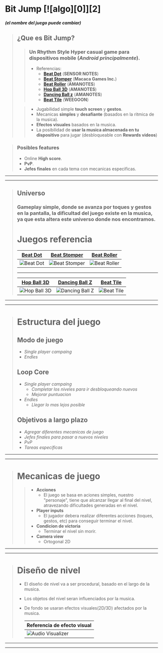 # **Bit Jump** [![algo][0]][2]
##### (el nombre del juego puede cambiar)

>## ¿Que es **Bit Jump**?
>> ### Un **Rhythm Style Hyper casual game** para dispositivos mobile (*Android principalmente*).
>>   - Referencias:
>>       - [**Beat Dot**](https://play.google.com/store/apps/details?id=com.dot.beat.dancing.line.ball&hl=es_419) (**SENSOR NOTES**)
>>       - [**Beat Stomper**](https://play.google.com/store/apps/details?id=com.RockyHong.BeatStomperAndroid&hl=es_419) (**Macaca Games Inc.**)
>>       - [**Beat Roller**](https://play.google.com/store/apps/details?id=com.amanotes.pamabeatroller&hl=es_419) (**AMANOTES**) 
>>       - [**Hop Ball 3D**](https://play.google.com/store/apps/details?id=com.amanotes.pamarollingtiles2&hl=es_419) (**AMANOTES**)
>>       - [**Dancing Ball z**](https://play.google.com/store/apps/details?id=com.amanotes.db&hl=es_419) (**AMANOTES**)
>>       - [**Beat Tile**](https://play.google.com/store/apps/details?id=com.weegoon.beattiles&hl=es_419) (**WEEGOON**)
>   
>>   - Jugabilidad simple **touch screen** y **gestos**.
>>   - Mecanicas **simples** y **desafiante** (basados en la ritmica de la musica).
>>   - **Efectos visuales** basados en la musica.
>>   - La posibilidad de **usar la musica almacenada en tu dispositivo** para jugar (desbloqueable con **Rewards videos**)

> ### Posibles **features**
>   - Online **High score**.
>   - **PvP**.
>   - **Jefes finales** en cada tema con mecanicas especificas.
---
---
>## **Universo**
>### Gameplay **simple**, donde se avanza por **toques y gestos** en la pantalla, la **dificultad** del juego existe en la musica, ya que esta **altera este universo** donde nos encontramos.
>
> # Juegos referencia
> [Beat Dot](https://play.google.com/store/apps/details?id=com.dot.beat.dancing.line.ball&hl=es_419)|[Beat Stomper](https://play.google.com/store/apps/details?id=com.RockyHong.BeatStomperAndroid&hl=es_419)|[Beat Roller](https://play.google.com/store/apps/details?id=com.amanotes.pamabeatroller&hl=es_419)
> ---|---|---
> <img src="README/Beat Dot.gif" title="Beat Dot"> | <img src="README/Beat Stomper.gif" title="Beat Stomper"> | <img src="README/Beat Roller.gif" title="Beat Roller">
> ---
> [Hop Ball 3D](https://play.google.com/store/apps/details?id=com.amanotes.pamarollingtiles2&hl=es_419) | [Dancing Ball Z](https://play.google.com/store/apps/details?id=com.amanotes.db&hl=es_419) | [Beat Tile](https://play.google.com/store/apps/details?id=com.weegoon.beattiles&hl=es_419)
> ---|---|---
> <img src="README/Hop Ball 3D.gif" title="Hop Ball 3D"> | <img src="README/Dancing Ball Z.gif" title="Dancing Ball Z"> | <img src="README/Beat Tile.gif" title="Beat Tile">
---
---
># **Estructura del juego**
>## Modo de juego
> * *Single player campaing*
> * *Endles*
>## Loop Core
> * *Single player campaing*
>   * *Completar los niveles para ir desbloqueando nuevos*
>   * *Mejorar puntuacion*
> * *Endles*
>   * *Llegar lo mas lejos posible*
>## Objetivos a largo plazo
> * *Agregar diferentes mecanicas de juego*
> * *Jefes finales para pasar a nuevos niveles*
> * *PvP*
> * *Tareas especificas*
---
---
># **Mecanicas de juego**
>>* **Acciones**
>>   * El juego se basa en aciones simples, nuestro "personaje", tiene que alcanzar llegar al final del nivel, atravezando dificultades generadas en el nivel.
>>* **Player inputs**
>>   * El jugador debera realizar diferentes acciones (toques, gestos, etc) para conseguir terminar el nivel.
>>* **Condicion de victoria**
>>   * Terminar el nivel sin morir.
>>* **Camera view**
>>      * Ortogonal 2D
---
---
># **Diseño de nivel**
> * El diseño de nivel va a ser procedural, basado en el largo de la musica.
> * Los objetos del nivel seran influenciados por la musica.
> * De fondo se usaran efectos visuales(2D/3D) afectados por la musica.
>
>   Referencia de efecto visual|
>   ---|
>   <img src="README/Audio Visualizer.gif" title="Audio Visualizer">|
---
---